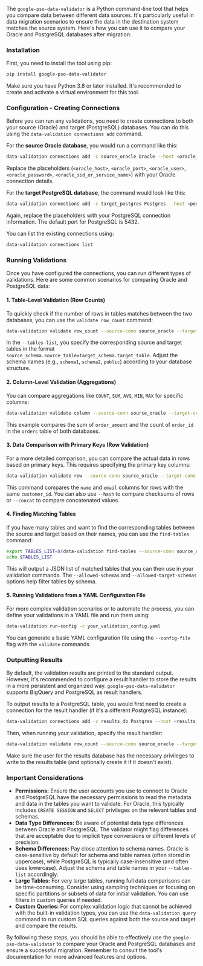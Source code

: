 The `google-pso-data-validator` is a Python command-line tool that helps you compare data between different data sources. It's particularly useful in data migration scenarios to ensure the data in the destination system matches the source system. Here's how you can use it to compare your Oracle and PostgreSQL databases after migration:

### Installation

First, you need to install the tool using pip:
```bash
pip install google-pso-data-validator
```
Make sure you have Python 3.8 or later installed. It's recommended to create and activate a virtual environment for this tool.

### Configuration - Creating Connections

Before you can run any validations, you need to create connections to both your source (Oracle) and target (PostgreSQL) databases. You can do this using the `data-validation connections add` command.

For the **source Oracle database**, you would run a command like this:
```bash
data-validation connections add -c source_oracle Oracle --host <oracle_host> --port <oracle_port> --user <oracle_user> --password <oracle_password> --database <oracle_sid_or_service_name>
```
Replace the placeholders (`<oracle_host>`, `<oracle_port>`, `<oracle_user>`, `<oracle_password>`, `<oracle_sid_or_service_name>`) with your Oracle connection details.

For the **target PostgreSQL database**, the command would look like this:
```bash
data-validation connections add -c target_postgres Postgres --host <postgres_host> --port <postgres_port> --user <postgres_user> --password <postgres_password> --database <postgres_database_name>
```
Again, replace the placeholders with your PostgreSQL connection information. The default port for PostgreSQL is 5432.

You can list the existing connections using:
```bash
data-validation connections list
```

### Running Validations

Once you have configured the connections, you can run different types of validations. Here are some common scenarios for comparing Oracle and PostgreSQL data:

#### 1. Table-Level Validation (Row Counts)

To quickly check if the number of rows in tables matches between the two databases, you can use the `validate row_count` command:
```bash
data-validation validate row_count --source-conn source_oracle --target-conn target_postgres --tables-list schema1.table1=public.table1,schema2.table2=public.table2
```
In the `--tables-list`, you specify the corresponding source and target tables in the format `source_schema.source_table=target_schema.target_table`. Adjust the schema names (e.g., `schema1`, `schema2`, `public`) according to your database structure.

#### 2. Column-Level Validation (Aggregations)

You can compare aggregations like `COUNT`, `SUM`, `AVG`, `MIN`, `MAX` for specific columns:
```bash
data-validation validate column --source-conn source_oracle --target-conn target_postgres --tables-list schema1.orders=public.orders --sum order_amount --count order_id
```
This example compares the sum of `order_amount` and the count of `order_id` in the `orders` table of both databases.

#### 3. Data Comparison with Primary Keys (Row Validation)

For a more detailed comparison, you can compare the actual data in rows based on primary keys. This requires specifying the primary key columns:
```bash
data-validation validate row --source-conn source_oracle --target-conn target_postgres --tables-list schema1.customers=public.customers --primary-keys customer_id --comparison-fields name,email
```
This command compares the `name` and `email` columns for rows with the same `customer_id`. You can also use `--hash` to compare checksums of rows or `--concat` to compare concatenated values.

#### 4. Finding Matching Tables

If you have many tables and want to find the corresponding tables between the source and target based on their names, you can use the `find-tables` command:
```bash
export TABLES_LIST=$(data-validation find-tables --source-conn source_oracle --target-conn target_postgres --allowed-schemas schema1,schema2 --allowed-target-schemas public)
echo $TABLES_LIST
```
This will output a JSON list of matched tables that you can then use in your validation commands. The `--allowed-schemas` and `--allowed-target-schemas` options help filter tables by schema.

#### 5. Running Validations from a YAML Configuration File

For more complex validation scenarios or to automate the process, you can define your validations in a YAML file and run them using:
```bash
data-validation run-config -c your_validation_config.yaml
```
You can generate a basic YAML configuration file using the `--config-file` flag with the `validate` commands.

### Outputting Results

By default, the validation results are printed to the standard output. However, it's recommended to configure a result handler to store the results in a more persistent and organized way. `google-pso-data-validator` supports BigQuery and PostgreSQL as result handlers.

To output results to a PostgreSQL table, you would first need to create a connection for the result handler (if it's a different PostgreSQL instance):
```bash
data-validation connections add -c results_db Postgres --host <results_host> --port <results_port> --user <results_user> --password <results_password> --database <results_database>
```
Then, when running your validation, specify the result handler:
```bash
data-validation validate row_count --source-conn source_oracle --target-conn target_postgres --tables-list ... --result-handler results_db
```
Make sure the user for the results database has the necessary privileges to write to the results table (and optionally create it if it doesn't exist).

### Important Considerations

* **Permissions:** Ensure the user accounts you use to connect to Oracle and PostgreSQL have the necessary permissions to read the metadata and data in the tables you want to validate. For Oracle, this typically includes `CREATE SESSION` and `SELECT` privileges on the relevant tables and schemas.
* **Data Type Differences:** Be aware of potential data type differences between Oracle and PostgreSQL. The validator might flag differences that are acceptable due to implicit type conversions or different levels of precision.
* **Schema Differences:** Pay close attention to schema names. Oracle is case-sensitive by default for schema and table names (often stored in uppercase), while PostgreSQL is typically case-insensitive (and often uses lowercase). Adjust the schema and table names in your `--tables-list` accordingly.
* **Large Tables:** For very large tables, running full data comparisons can be time-consuming. Consider using sampling techniques or focusing on specific partitions or subsets of data for initial validation. You can use filters in custom queries if needed.
* **Custom Queries:** For complex validation logic that cannot be achieved with the built-in validation types, you can use the `data-validation query` command to run custom SQL queries against both the source and target and compare the results.

By following these steps, you should be able to effectively use the `google-pso-data-validator` to compare your Oracle and PostgreSQL databases and ensure a successful migration. Remember to consult the tool's documentation for more advanced features and options.
